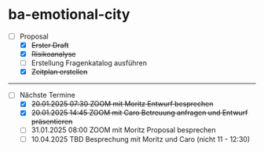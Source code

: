 # ba-emotional-city

- [ ] Proposal
  - [X] ~~Erster Draft~~
  - [X] ~~Risikoanalyse~~
  - [ ] Erstellung Fragenkatalog ausführen
  - [X] ~~Zeitplan erstellen~~

---

- [ ] Nächste Termine
  - [X] ~~20.01.2025 07:30 ZOOM mit Moritz Entwurf besprechen~~
  - [X] ~~20.01.2025 14:45 ZOOM mit Caro Betreuung anfragen und Entwurf präsentieren~~
  - [ ] 31.01.2025 08:00 ZOOM mit Moritz Proposal besprechen
  - [ ] 10.04.2025 TBD Besprechung mit Moritz und Caro (nicht 11 - 12:30)
